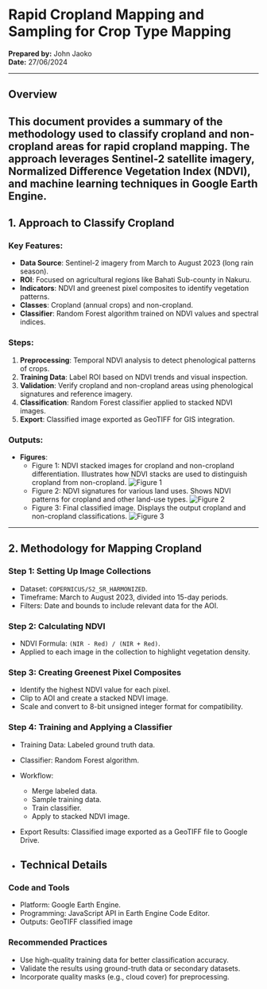 # Rapid Cropland Mapping and Sampling for Crop Type Mapping

**Prepared by:** John Jaoko  
**Date:** 27/06/2024  

---

## Overview

This document provides a summary of the methodology used to classify cropland and non-cropland areas for rapid cropland mapping. The approach leverages Sentinel-2 satellite imagery, Normalized Difference Vegetation Index (NDVI), and machine learning techniques in Google Earth Engine.
---

## 1. Approach to Classify Cropland
### Key Features:
- **Data Source**: Sentinel-2 imagery from March to August 2023 (long rain season).
- **ROI**: Focused on agricultural regions like Bahati Sub-county in Nakuru.
- **Indicators**: NDVI and greenest pixel composites to identify vegetation patterns.
- **Classes**: Cropland (annual crops) and non-cropland.
- **Classifier**: Random Forest algorithm trained on NDVI values and spectral indices.

### Steps:
1. **Preprocessing**: Temporal NDVI analysis to detect phenological patterns of crops.
2. **Training Data**: Label ROI based on NDVI trends and visual inspection.
3. **Validation**: Verify cropland and non-cropland areas using phenological signatures and reference imagery.
4. **Classification**: Random Forest classifier applied to stacked NDVI images.
5. **Export**: Classified image exported as GeoTIFF for GIS integration.

### Outputs:
- **Figures**:
  - Figure 1: NDVI stacked images for cropland and non-cropland differentiation.
    Illustrates how NDVI stacks are used to distinguish cropland from non-cropland.
![Figure 1](https://github.com/user-attachments/assets/212d3b8d-0139-4d71-91d2-591dca2780eb)
  - Figure 2: NDVI signatures for various land uses.
    Shows NDVI patterns for cropland and other land-use types.
![Figure 2](https://github.com/user-attachments/assets/da6ea5ed-37d4-4a93-80e7-80459682607b)
  - Figure 3: Final classified image.
    Displays the output cropland and non-cropland classifications.
![Figure 3](https://github.com/user-attachments/assets/5c189835-2103-49af-957e-0b30baf88871)

---

## 2. Methodology for Mapping Cropland

### Step 1: Setting Up Image Collections
- Dataset: `COPERNICUS/S2_SR_HARMONIZED`.
- Timeframe: March to August 2023, divided into 15-day periods.
- Filters: Date and bounds to include relevant data for the AOI.

### Step 2: Calculating NDVI
- NDVI Formula: `(NIR - Red) / (NIR + Red)`.
- Applied to each image in the collection to highlight vegetation density.

### Step 3: Creating Greenest Pixel Composites
- Identify the highest NDVI value for each pixel.
- Clip to AOI and create a stacked NDVI image.
- Scale and convert to 8-bit unsigned integer format for compatibility.

### Step 4: Training and Applying a Classifier
- Training Data: Labeled ground truth data.
- Classifier: Random Forest algorithm.
- Workflow:
  - Merge labeled data.
  - Sample training data.
  - Train classifier.
  - Apply to stacked NDVI image.
  
- Export Results: Classified image exported as a GeoTIFF file to Google Drive.

- ## Technical Details
### Code and Tools
- Platform: Google Earth Engine.
- Programming: JavaScript API in Earth Engine Code Editor.
- Outputs: GeoTIFF classified image

### Recommended Practices
- Use high-quality training data for better classification accuracy.
- Validate the results using ground-truth data or secondary datasets.
- Incorporate quality masks (e.g., cloud cover) for preprocessing.






















